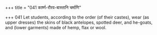 +++
title = "041 कार्ष्ण-रौरव-बास्तानि चर्माणि"

+++
041	Let students, according to the order (of their castes), wear (as upper dresses) the skins of black antelopes, spotted deer, and he-goats, and (lower garments) made of hemp, flax or wool.